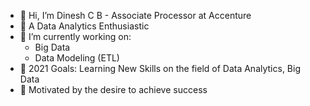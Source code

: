 - 👋 Hi, I’m Dinesh C B - Associate Processor at Accenture
- 🔭 A Data Analytics Enthusiastic
- 🌱 I’m currently working on:
  - Big Data
  - Data Modeling (ETL)
- 🥅 2021 Goals: Learning New Skills on the field of Data Analytics, Big Data
- 🌟 Motivated by the desire to achieve success
<!---
dineshcb28/dineshcb28 is a ✨ special ✨ repository because its `README.md` (this file) appears on your GitHub profile.
You can click the Preview link to take a look at your changes.
--->
